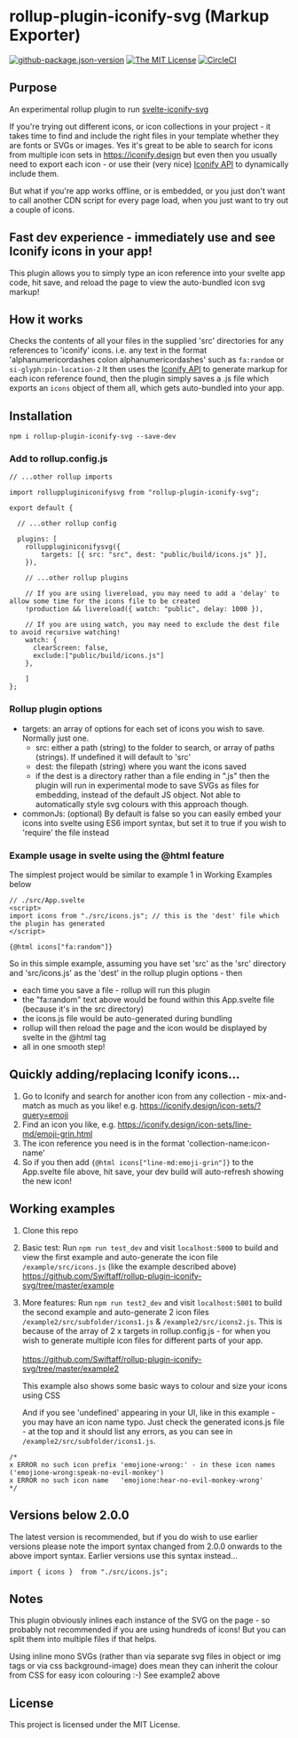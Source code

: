 # rollup-plugin-iconify-svg (Markup Exporter)

[![github-package.json-version](https://img.shields.io/github/package-json/v/Swiftaff/rollup-plugin-iconify-svg?style=social&logo=github)](https://github.com/Swiftaff/rollup-plugin-iconify-svg) [![The MIT License](https://img.shields.io/badge/license-MIT-orange.svg?style=flat-square)](http://opensource.org/licenses/MIT)
[![CircleCI](https://circleci.com/gh/Swiftaff/rollup-plugin-iconify-svg.svg?style=svg)](https://circleci.com/gh/Swiftaff/rollup-plugin-iconify-svg)

## Purpose

An experimental rollup plugin to run [svelte-iconify-svg](https://github.com/Swiftaff/svelte-iconify-svg)

If you're trying out different icons, or icon collections in your project - it takes time to find and include the right files in your template whether they are fonts or SVGs or images. Yes it's great to be able to search for icons from multiple icon sets in https://iconify.design but even then you usually need to export each icon - or use their (very nice) [Iconify API](https://docs.iconify.design/sources/api/) to dynamically include them.

But what if you're app works offline, or is embedded, or you just don't want to call another CDN script for every page load, when you just want to try out a couple of icons.

## Fast dev experience - immediately use and see Iconify icons in your app!

This plugin allows you to simply type an icon reference into your svelte app code, hit save, and reload the page to view the auto-bundled icon svg markup!

## How it works

Checks the contents of all your files in the supplied 'src' directories for any references to 'iconify' icons.
i.e. any text in the format 'alphanumericordashes colon alphanumericordashes' such as `fa:random` or `si-glyph:pin-location-2`
It then uses the [Iconify API](https://docs.iconify.design/sources/api/) to generate markup for each icon reference found, then the plugin simply saves a .js file which exports an `icons` object of them all, which gets auto-bundled into your app.

## Installation

```
npm i rollup-plugin-iconify-svg --save-dev
```

### Add to rollup.config.js

```
// ...other rollup imports

import rolluppluginiconifysvg from "rollup-plugin-iconify-svg";

export default {

  // ...other rollup config

  plugins: [
    rolluppluginiconifysvg({
        targets: [{ src: "src", dest: "public/build/icons.js" }],
    }),

    // ...other rollup plugins

    // If you are using livereload, you may need to add a 'delay' to allow some time for the icons file to be created
    !production && livereload({ watch: "public", delay: 1000 }),

    // If you are using watch, you may need to exclude the dest file to avoid recursive watching!
    watch: {
      clearScreen: false,
      exclude:["public/build/icons.js"]
    },

    ]
};

```

### Rollup plugin options

-   targets: an array of options for each set of icons you wish to save. Normally just one.
    -   src: either a path (string) to the folder to search, or array of paths (strings). If undefined it will default to 'src'
    -   dest: the filepath (string) where you want the icons saved
    -   if the dest is a directory rather than a file ending in ".js" then the plugin will run in experimental mode to save SVGs as files for embedding, instead of the default JS object. Not able to automatically style svg colours with this approach though.
-   commonJs: (optional) By default is false so you can easily embed your icons into svelte using ES6 import syntax, but set it to true if you wish to 'require' the file instead

### Example usage in svelte using the @html feature

The simplest project would be similar to example 1 in Working Examples below

```
// ./src/App.svelte
<script>
import icons from "./src/icons.js"; // this is the 'dest' file which the plugin has generated
</script>

{@html icons["fa:random"]}
```

So in this simple example, assuming you have set 'src' as the 'src' directory and 'src/icons.js' as the 'dest' in the rollup plugin options - then

-   each time you save a file - rollup will run this plugin
-   the "fa:random" text above would be found within this App.svelte file (because it's in the src directory)
-   the icons.js file would be auto-generated during bundling
-   rollup will then reload the page and the icon would be displayed by svelte in the @html tag
-   all in one smooth step!

## Quickly adding/replacing Iconify icons...

1. Go to Iconify and search for another icon from any collection - mix-and-match as much as you like! e.g. https://iconify.design/icon-sets/?query=emoji
2. Find an icon you like, e.g. https://iconify.design/icon-sets/line-md/emoji-grin.html
3. The icon reference you need is in the format 'collection-name:icon-name'
4. So if you then add `{@html icons["line-md:emoji-grin"]}` to the App.svelte file above, hit save, your dev build will auto-refresh showing the new icon!

## Working examples

1. Clone this repo
2. Basic test: Run `npm run test_dev` and visit `localhost:5000` to build and view the first example and auto-generate the icon file `/example/src/icons.js` (like the example described above)<br />
   https://github.com/Swiftaff/rollup-plugin-iconify-svg/tree/master/example
3. More features: Run `npm run test2_dev` and visit `localhost:5001` to build the second example and auto-generate 2 icon files `/example2/src/subfolder/icons1.js` & `/example2/src/icons2.js`. This is because of the array of 2 x targets in rollup.config.js - for when you wish to generate multiple icon files for different parts of your app.<br /><br />
   https://github.com/Swiftaff/rollup-plugin-iconify-svg/tree/master/example2

    This example also shows some basic ways to colour and size your icons using CSS

    And if you see 'undefined' appearing in your UI, like in this example - you may have an icon name typo. Just check the generated icons.js file - at the top and it should list any errors, as you can see in `/example2/src/subfolder/icons1.js`.

```
/*
x ERROR no such icon prefix 'emojione-wrong:' - in these icon names ('emojione-wrong:speak-no-evil-monkey')
x ERROR no such icon name   'emojione:hear-no-evil-monkey-wrong'
*/
```

## Versions below 2.0.0

The latest version is recommended, but if you do wish to use earlier versions please note the import syntax changed from 2.0.0 onwards to the above import syntax. Earlier versions use this syntax instead...

```
import { icons }  from "./src/icons.js";
```

## Notes

This plugin obviously inlines each instance of the SVG on the page - so probably not recommended if you are using hundreds of icons! But you can split them into multiple files if that helps.

Using inline mono SVGs (rather than via separate svg files in object or img tags or via css background-image) does mean they can inherit the colour from CSS for easy icon colouring :-) See example2 above

## License

This project is licensed under the MIT License.
